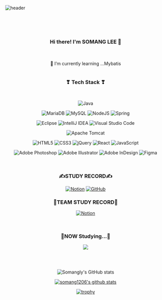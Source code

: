 ![header](https://capsule-render.vercel.app/api?section=header&type=soft&color=9CC7E6&height=200&section=header&text=SOMANG%20LEE&fontSize=50&animation=blink&fontColor=ffffff)
<div align="center">

</br>
</br>
</br>

### Hi there! I'm SOMANG LEE 👋

</br>

<!--
**somang1206/somang1206** is a ✨ _special_ ✨ repository because its `README.md` (this file) appears on your GitHub profile.

Here are some ideas to get you started:

- 👯 I’m looking to collaborate on ...
- 🤔 I’m looking for help with ...
- 💬 Ask me about ...
- 📫 How to reach me: ...
- 😄 Pronouns: ...
- ⚡ Fun fact: ...



-->


 </br>
 🌱 I’m currently learning ...Mybatis

</div>

</br>

<div align="center">
<h3 align="center"><b>❣ Tech Stack ❣</b></h3>
</br>
<p align="center">

![Java](https://img.shields.io/badge/java-9CC7E6?style=flat-square&logo=openjdk&logoColor=white)


![MariaDB](https://img.shields.io/badge/MariaDB-9CC7E6?style=flat-square&logo=mariadb&logoColor=white)
![MySQL](https://img.shields.io/badge/mysql-9CC7E6.svg?style=flat-square&logo=mysql&logoColor=white)
![NodeJS](https://img.shields.io/badge/node.js-9CC7E6?style=flat-square&logo=node.js&logoColor=white)
![Spring](https://img.shields.io/badge/spring-9CC7E6.svg?style=flat-square&logo=spring&logoColor=white)


![Eclipse](https://img.shields.io/badge/Eclipse-9CC7E6.svg?style=flat-square&logo=Eclipse&logoColor=white)
![IntelliJ IDEA](https://img.shields.io/badge/IntelliJIDEA-9CC7E6.svg?style=flat-square&logo=intellij-idea&logoColor=white)
![Visual Studio Code](https://img.shields.io/badge/Visual%20Studio%20Code-9CC7E6.svg?style=flat-square&logo=visual-studio-code&logoColor=white)

![Apache Tomcat](https://img.shields.io/badge/apache%20tomcat-9CC7E6.svg?style=flat-square&logo=apache-tomcat&logoColor=black)


![HTML5](https://img.shields.io/badge/html5-9CC7E6.svg?style=flat-square&logo=html5&logoColor=white)
![CSS3](https://img.shields.io/badge/css3-9CC7E6.svg?style=flat-square&logo=css3&logoColor=white)
![jQuery](https://img.shields.io/badge/jquery-9CC7E6.svg?style=flat-square&logo=jquery&logoColor=white)
![React](https://img.shields.io/badge/react-9CC7E6.svg?style=flat-square&logo=react&logoColor=ffffff)
![JavaScript](https://img.shields.io/badge/javascript-9CC7E6.svg?style=flat-square&logo=javascript&logoColor=white)

![Adobe Photoshop](https://img.shields.io/badge/adobe%20photoshop-9CC7E6.svg?style=flat-square&logo=adobe%20photoshop&logoColor=white)
![Adobe Illustrator](https://img.shields.io/badge/adobe%20illustrator-9CC7E6.svg?style=flat-square&logo=adobe%20illustrator&logoColor=white)
![Adobe InDesign](https://img.shields.io/badge/Adobe%20InDesign-9CC7E6?style=flat-square&logo=adobeindesign&logoColor=white)
![Figma](https://img.shields.io/badge/figma-9CC7E6.svg?style=flat-square&logo=figma&logoColor=white)
</p>


</br>



<h3><b>✍STUDY RECORD✍</b></h3>

<a href="https://www.notion.so/82aca361e2c14584b15f1aff0f22508a">![Notion](https://img.shields.io/badge/Notion-%23000000.svg?style=flat-square&logo=notion&logoColor=white)</a>
<a href="https://github.com/somang1206">![GitHub](https://img.shields.io/badge/github-%23121011.svg?style=flat-square&logo=github&logoColor=white)</a>


<h3><b>🤝TEAM STUDY RECORD🤝</b></h3>

<a href="https://www.notion.so/yunjinius/DBDBD-fe2c74c88aaa4320baa9b8ed7b45a4b7">![Notion](https://img.shields.io/badge/Notion-%23000000.svg?style=flat-square&logo=notion&logoColor=white)</a>


</br>
<h3 align="center"><b>🧾NOW Studying...🧾</b></h3>

<img src="https://img.shields.io/badge/TypeScript-5682E1?style=flat-square&logo=TypeScript&logoColor=white"></a>

</br></br>

![Somangly's GitHub stats](https://github-readme-stats.vercel.app/api?username=somang1206&show_icons=true&theme=radical)


[![somang1206's github stats](https://github-readme-stats.vercel.app/api/top-langs/?username=somang1206&show_icons=true&hide_border=true&title_color=004386&icon_color=004386&layout=compact)](https://github.com/somang1206)


[![trophy](https://github-profile-trophy.vercel.app/?username=somang1206)](https://github.com/ryo-ma/github-profile-trophy)

</br>

<!-- [![Solved.ac
somang1206](http://mazassumnida.wtf/api/v2/generate_badge?boj={handle})](https://solved.ac/{handle}) -->

</br>





</div>
